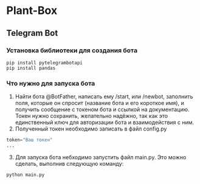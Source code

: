 # Plant-Box
## Telegram Bot

### Установка библиотеки для создания бота
```
pip install pytelegrambotapi
pip install pandas
```
### Что нужно для запуска бота
1) Найти бота @BotFather, написать ему /start, или /newbot, заполнить поля, которые он спросит (название бота и его короткое имя), и получить сообщение с токеном бота и ссылкой на документацию. Токен нужно сохранить, желательно надёжно, так как это единственный ключ для авторизации бота и взаимодействия с ним.
2) Полученный токен необходимо записать в файл config.py
```python
token="Ваш токен"
...
```
3) Для запуска бота небходимо запустить файл main.py. Это можно сделать, выполнив следующую команду:
```
python main.py
```
